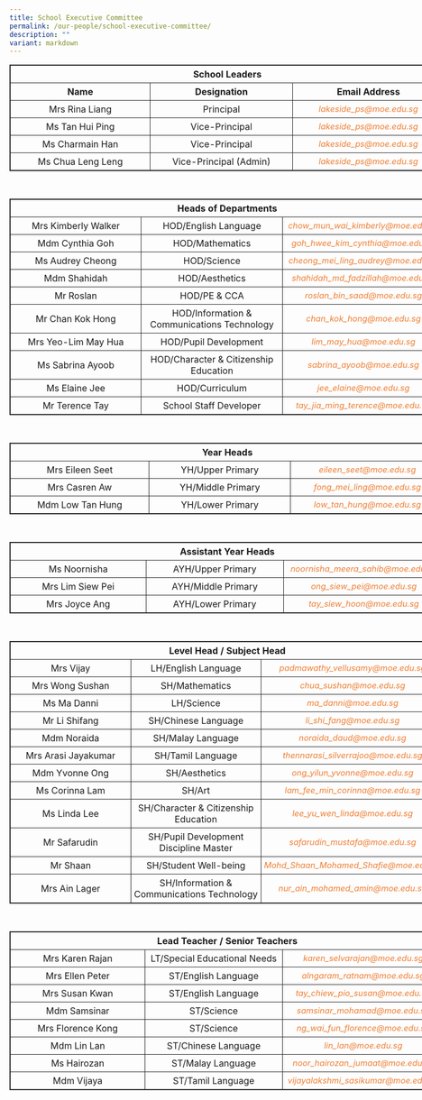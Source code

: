 ```yaml
---
title: School Executive Committee
permalink: /our-people/school-executive-committee/
description: ""
variant: markdown
---
```

<table style="border: 1px solid rgb(42, 42, 42); width: 773px;"><tbody><tr>
<td width="773" colspan="3" style="padding: 5px; text-align: center; border: 1px solid rgb(42, 42, 42); vertical-align: middle;"><b>School Leaders</b></td></tr>
<tr>
<td width="279" style="padding: 5px; text-align: center; border: 1px solid rgb(42, 42, 42); vertical-align: middle;"><b>Name</b></td>
<td width="279" style="padding: 5px; text-align: center; border: 1px solid rgb(42, 42, 42); vertical-align: middle;"><b>Designation</b></td>
<td width="279" style="padding: 5px; text-align: center; border: 1px solid rgb(42, 42, 42); vertical-align: middle;"><b>Email Address</b></td></tr>
<tr>
<td width="279" style="padding: 5px; text-align: center; border: 1px solid rgb(42, 42, 42); vertical-align: middle;">Mrs Rina Liang</td>
<td width="279" style="padding: 5px; text-align: center; border: 1px solid rgb(42, 42, 42); vertical-align: middle;">Principal</td>
<td width="279" style="padding: 5px; text-align: center; border: 1px solid rgb(42, 42, 42); vertical-align: middle;"><i style="font-size:11pt; color: rgb(237, 125, 49);">lakeside_ps@moe.edu.sg</i></td></tr>
<tr>
<td width="279" style="padding: 5px; text-align: center; border: 1px solid rgb(42, 42, 42); vertical-align: middle;">Ms Tan Hui Ping</td>
<td width="279" style="padding: 5px; text-align: center; border: 1px solid rgb(42, 42, 42); vertical-align: middle;">Vice-Principal</td>
<td width="279" style="padding: 5px; text-align: center; border: 1px solid rgb(42, 42, 42); vertical-align: middle;"><i style="font-size:11pt; color: rgb(237, 125, 49);">lakeside_ps@moe.edu.sg</i></td></tr>

<tr>
<td width="279" style="padding: 5px; text-align: center; border: 1px solid rgb(42, 42, 42); vertical-align: middle;">Ms Charmain Han</td>
<td width="279" style="padding: 5px; text-align: center; border: 1px solid rgb(42, 42, 42); vertical-align: middle;">Vice-Principal</td>
<td width="279" style="padding: 5px; text-align: center; border: 1px solid rgb(42, 42, 42); vertical-align: middle;"><i style="font-size:11pt; color: rgb(237, 125, 49);">lakeside_ps@moe.edu.sg</i></td></tr>

<tr>
<td width="279" style="padding: 5px; text-align: center; border: 1px solid rgb(42, 42, 42); vertical-align: middle;">Ms Chua Leng Leng</td>
<td width="279" style="padding: 5px; text-align: center; border: 1px solid rgb(42, 42, 42); vertical-align: middle;">Vice-Principal (Admin)</td>
<td width="279" style="padding: 5px; text-align: center; border: 1px solid rgb(42, 42, 42); vertical-align: middle;"><i style="font-size:11pt; color: rgb(237, 125, 49);">lakeside_ps@moe.edu.sg</i></td></tr>	
</tbody></table>
<br>
<table style="border: 1px solid rgb(42, 42, 42); width: 773px;"><tbody><tr>
<td width="279" colspan="3" style="padding: 5px; text-align: center; border: 1px solid rgb(42, 42, 42); vertical-align: middle;"><b>Heads of Departments</b></td></tr>
<tr>
<td width="279" style="padding: 5px; text-align: center; border: 1px solid rgb(42, 42, 42); vertical-align: middle;">Mrs Kimberly Walker</td>
<td width="279" style="padding: 5px; text-align: center; border: 1px solid rgb(42, 42, 42); vertical-align: middle;">HOD/English Language</td>
<td width="279" style="padding: 5px; text-align: center; border: 1px solid rgb(42, 42, 42); vertical-align: middle;"><i style="font-size:11pt; color: rgb(237, 125, 49);">chow_mun_wai_kimberly@moe.edu.sg</i></td></tr>
<tr>
<td width="279" style="padding: 5px; text-align: center; border: 1px solid rgb(42, 42, 42); vertical-align: middle;">Mdm Cynthia Goh</td>
<td width="279" style="padding: 5px; text-align: center; border: 1px solid rgb(42, 42, 42); vertical-align: middle;">HOD/Mathematics</td>
<td width="279" style="padding: 5px; text-align: center; border: 1px solid rgb(42, 42, 42); vertical-align: middle;"><i style="font-size:11pt; color: rgb(237, 125, 49);">goh_hwee_kim_cynthia@moe.edu.sg</i></td></tr>
<tr>
<td width="279" style="padding: 5px; text-align: center; border: 1px solid rgb(42, 42, 42); vertical-align: middle;">Ms Audrey Cheong</td>
<td width="279" style="padding: 5px; text-align: center; border: 1px solid rgb(42, 42, 42); vertical-align: middle;">HOD/Science</td>
<td width="279" style="padding: 5px; text-align: center; border: 1px solid rgb(42, 42, 42); vertical-align: middle;"><i style="font-size:11pt; color: rgb(237, 125, 49);">cheong_mei_ling_audrey@moe.edu.sg</i></td></tr>
<tr>
<td width="279" style="padding: 5px; text-align: center; border: 1px solid rgb(42, 42, 42); vertical-align: middle;">Mdm Shahidah</td>
<td width="279" style="padding: 5px; text-align: center; border: 1px solid rgb(42, 42, 42); vertical-align: middle;">HOD/Aesthetics</td>
<td width="279" style="padding: 5px; text-align: center; border: 1px solid rgb(42, 42, 42); vertical-align: middle;"><i style="font-size:11pt; color: rgb(237, 125, 49);">shahidah_md_fadzillah@moe.edu.sg</i></td></tr>
<tr>
<td width="279" style="padding: 5px; text-align: center; border: 1px solid rgb(42, 42, 42); vertical-align: middle;">Mr Roslan</td>
<td width="279" style="padding: 5px; text-align: center; border: 1px solid rgb(42, 42, 42); vertical-align: middle;">HOD/PE &amp; CCA</td>
<td width="279" style="padding: 5px; text-align: center; border: 1px solid rgb(42, 42, 42); vertical-align: middle;"><i style="font-size:11pt; color: rgb(237, 125, 49);">roslan_bin_saad@moe.edu.sg</i></td></tr>
<tr>
<td width="279" style="padding: 5px; text-align: center; border: 1px solid rgb(42, 42, 42); vertical-align: middle;">Mr Chan Kok Hong</td>
<td width="279" style="padding: 5px; text-align: center; border: 1px solid rgb(42, 42, 42); vertical-align: middle;">HOD/Information &amp; Communications Technology</td>
<td width="279" style="padding: 5px; text-align: center; border: 1px solid rgb(42, 42, 42); vertical-align: middle;"><i style="font-size:11pt; color: rgb(237, 125, 49);">chan_kok_hong@moe.edu.sg</i></td></tr>
<tr>
<td width="279" style="padding: 5px; text-align: center; border: 1px solid rgb(42, 42, 42); vertical-align: middle;">Mrs Yeo-Lim May Hua</td>
<td width="279" style="padding: 5px; text-align: center; border: 1px solid rgb(42, 42, 42); vertical-align: middle;">HOD/Pupil Development</td>
<td width="279" style="padding: 5px; text-align: center; border: 1px solid rgb(42, 42, 42); vertical-align: middle;"><i style="font-size:11pt; color: rgb(237, 125, 49);">lim_may_hua@moe.edu.sg</i></td></tr>
<tr>
<td width="279" style="padding: 5px; text-align: center; border: 1px solid rgb(42, 42, 42); vertical-align: middle;">Ms Sabrina Ayoob</td>
<td width="279" style="padding: 5px; text-align: center; border: 1px solid rgb(42, 42, 42); vertical-align: middle;">HOD/Character &amp; Citizenship Education</td>
<td width="279" style="padding: 5px; text-align: center; border: 1px solid rgb(42, 42, 42); vertical-align: middle;"><i style="font-size:11pt; color: rgb(237, 125, 49);">sabrina_ayoob@moe.edu.sg</i></td></tr>
<tr>
<td width="279" style="padding: 5px; text-align: center; border: 1px solid rgb(42, 42, 42); vertical-align: middle;">Ms Elaine Jee</td>
<td width="279" style="padding: 5px; text-align: center; border: 1px solid rgb(42, 42, 42); vertical-align: middle;">HOD/Curriculum</td>
<td width="279" style="padding: 5px; text-align: center; border: 1px solid rgb(42, 42, 42); vertical-align: middle;"><i style="font-size:11pt; color: rgb(237, 125, 49);">jee_elaine@moe.edu.sg</i></td></tr>
<tr>
<td width="279" style="padding: 5px; text-align: center; border: 1px solid rgb(42, 42, 42); vertical-align: middle;">Mr Terence Tay</td>
<td width="279" style="padding: 5px; text-align: center; border: 1px solid rgb(42, 42, 42); vertical-align: middle;">School Staff Developer</td>
<td width="279" style="padding: 5px; text-align: center; border: 1px solid rgb(42, 42, 42); vertical-align: middle;"><i style="font-size:11pt; color: rgb(237, 125, 49);">tay_jia_ming_terence@moe.edu.sg</i></td></tr></tbody></table>
<br>
<table style="border: 1px solid rgb(42, 42, 42); width: 773px;"><tbody><tr>
<td width="279" colspan="3" style="padding: 5px; text-align: center; border: 1px solid rgb(42, 42, 42); vertical-align: middle;"><b>Year Heads</b></td></tr>
<tr>
<td width="279" style="padding: 5px; text-align: center; border: 1px solid rgb(42, 42, 42); vertical-align: middle;">Mrs Eileen Seet</td>
<td width="279" style="padding: 5px; text-align: center; border: 1px solid rgb(42, 42, 42); vertical-align: middle;">YH/Upper Primary</td>
<td width="279" style="padding: 5px; text-align: center; border: 1px solid rgb(42, 42, 42); vertical-align: middle;"><i style="font-size:11pt; color: rgb(237, 125, 49);">eileen_seet@moe.edu.sg</i></td></tr>
<tr>
<td width="279" style="padding: 5px; text-align: center; border: 1px solid rgb(42, 42, 42); vertical-align: middle;">Mrs Casren Aw</td>
<td width="279" style="padding: 5px; text-align: center; border: 1px solid rgb(42, 42, 42); vertical-align: middle;">YH/Middle Primary<br></td>
<td width="279" style="padding: 5px; text-align: center; border: 1px solid rgb(42, 42, 42); vertical-align: middle;"><i style="font-size:11pt; color: rgb(237, 125, 49);">fong_mei_ling@moe.edu.sg</i></td></tr>
<tr>
<td width="279" style="padding: 5px; text-align: center; border: 1px solid rgb(42, 42, 42); vertical-align: middle;">Mdm Low Tan Hung</td>
<td width="279" style="padding: 5px; text-align: center; border: 1px solid rgb(42, 42, 42); vertical-align: middle;">YH/Lower Primary</td>
<td width="279" style="padding: 5px; text-align: center; border: 1px solid rgb(42, 42, 42); vertical-align: middle;"><i style="font-size:11pt; color: rgb(237, 125, 49);">low_tan_hung@moe.edu.sg</i></td></tr></tbody></table>
<br>
<table style="border: 1px solid rgb(42, 42, 42); width: 773px;"><tbody><tr>
<td width="279" colspan="3" style="padding: 5px; text-align: center; border: 1px solid rgb(42, 42, 42); vertical-align: middle;"><b>Assistant Year Heads</b></td></tr>
<tr>
<td width="279" style="padding: 5px; text-align: center; border: 1px solid rgb(42, 42, 42); vertical-align: middle;">Ms Noornisha</td>
<td width="279" style="padding: 5px; text-align: center; border: 1px solid rgb(42, 42, 42); vertical-align: middle;">AYH/Upper Primary</td>
<td width="279" style="padding: 5px; text-align: center; border: 1px solid rgb(42, 42, 42); vertical-align: middle;"><i style="font-size:11pt; color: rgb(237, 125, 49);">noornisha_meera_sahib@moe.edu.sg</i></td></tr>
<tr>
<td width="279" style="padding: 5px; text-align: center; border: 1px solid rgb(42, 42, 42); vertical-align: middle;">Mrs Lim Siew Pei</td>
<td width="279" style="padding: 5px; text-align: center; border: 1px solid rgb(42, 42, 42); vertical-align: middle;">AYH/Middle Primary<br></td>
<td width="279" style="padding: 5px; text-align: center; border: 1px solid rgb(42, 42, 42); vertical-align: middle;"><i style="font-size:11pt; color: rgb(237, 125, 49);">ong_siew_pei@moe.edu.sg</i></td></tr>
<tr>
<td width="279" style="padding: 5px; text-align: center; border: 1px solid rgb(42, 42, 42); vertical-align: middle;">Mrs Joyce Ang</td>
<td width="279" style="padding: 5px; text-align: center; border: 1px solid rgb(42, 42, 42); vertical-align: middle;">AYH/Lower Primary</td>
<td width="279" style="padding: 5px; text-align: center; border: 1px solid rgb(42, 42, 42); vertical-align: middle;"><i style="font-size:11pt; color: rgb(237, 125, 49);">tay_siew_hoon@moe.edu.sg</i></td></tr></tbody></table>
<br>
<table style="border: 1px solid rgb(42, 42, 42); width: 773px;"><tbody><tr>
<td width="279" colspan="3" style="padding: 5px; text-align: center; border: 1px solid rgb(42, 42, 42); vertical-align: middle;"><b>Level Head / Subject Head</b></td></tr>
<tr>
<td width="279" style="padding: 5px; text-align: center; border: 1px solid rgb(42, 42, 42); vertical-align: middle;">Mrs Vijay</td>
<td width="279" style="padding: 5px; text-align: center; border: 1px solid rgb(42, 42, 42); vertical-align: middle;">LH/English Language</td>
<td width="279" style="padding: 5px; text-align: center; border: 1px solid rgb(42, 42, 42); vertical-align: middle;"><i style="font-size:11pt; color: rgb(237, 125, 49);">padmawathy_vellusamy@moe.edu.sg</i></td></tr>
<tr>
</tr><tr>
<td width="279" style="padding: 5px; text-align: center; border: 1px solid rgb(42, 42, 42); vertical-align: middle;">Mrs Wong Sushan</td>
<td width="279" style="padding: 5px; text-align: center; border: 1px solid rgb(42, 42, 42); vertical-align: middle;">SH/Mathematics</td>
<td width="279" style="padding: 5px; text-align: center; border: 1px solid rgb(42, 42, 42); vertical-align: middle;"><i style="font-size:11pt; color: rgb(237, 125, 49);">chua_sushan@moe.edu.sg</i></td></tr>

<tr><td width="279" style="padding: 5px; text-align: center; border: 1px solid rgb(42, 42, 42); vertical-align: middle;">Ms Ma Danni</td>
<td width="279" style="padding: 5px; text-align: center; border: 1px solid rgb(42, 42, 42); vertical-align: middle;">LH/Science</td>
<td width="279" style="padding: 5px; text-align: center; border: 1px solid rgb(42, 42, 42); vertical-align: middle;"><i style="font-size:11pt; color: rgb(237, 125, 49);">ma_danni@moe.edu.sg</i></td></tr>
<tr>
<td width="279" style="padding: 5px; text-align: center; border: 1px solid rgb(42, 42, 42); vertical-align: middle;">Mr Li Shifang</td>
<td width="279" style="padding: 5px; text-align: center; border: 1px solid rgb(42, 42, 42); vertical-align: middle;">SH/Chinese Language</td>
<td width="279" style="padding: 5px; text-align: center; border: 1px solid rgb(42, 42, 42); vertical-align: middle;"><i style="font-size:11pt; color: rgb(237, 125, 49);">li_shi_fang@moe.edu.sg</i></td></tr>
<tr>
<td width="279" style="padding: 5px; text-align: center; border: 1px solid rgb(42, 42, 42); vertical-align: middle;">Mdm Noraida</td>
<td width="279" style="padding: 5px; text-align: center; border: 1px solid rgb(42, 42, 42); vertical-align: middle;">SH/Malay Language</td>
<td width="279" style="padding: 5px; text-align: center; border: 1px solid rgb(42, 42, 42); vertical-align: middle;"><i style="font-size:11pt; color: rgb(237, 125, 49);">noraida_daud@moe.edu.sg</i></td></tr>
<tr>
<td width="279" style="padding: 5px; text-align: center; border: 1px solid rgb(42, 42, 42); vertical-align: middle;">Mrs Arasi Jayakumar</td>
<td width="279" style="padding: 5px; text-align: center; border: 1px solid rgb(42, 42, 42); vertical-align: middle;">SH/Tamil Language</td>
<td width="279" style="padding: 5px; text-align: center; border: 1px solid rgb(42, 42, 42); vertical-align: middle;"><i style="font-size:11pt; color: rgb(237, 125, 49);">thennarasi_silverrajoo@moe.edu.sg</i></td></tr>
<tr>
<td width="279" style="padding: 5px; text-align: center; border: 1px solid rgb(42, 42, 42); vertical-align: middle;">Mdm Yvonne Ong</td>
<td width="279" style="padding: 5px; text-align: center; border: 1px solid rgb(42, 42, 42); vertical-align: middle;">SH/Aesthetics</td>
<td width="279" style="padding: 5px; text-align: center; border: 1px solid rgb(42, 42, 42); vertical-align: middle;"><i style="font-size:11pt; color: rgb(237, 125, 49);">ong_yilun_yvonne@moe.edu.sg</i></td></tr>
<tr>
<td width="279" style="padding: 5px; text-align: center; border: 1px solid rgb(42, 42, 42); vertical-align: middle;">Ms Corinna Lam</td>
<td width="279" style="padding: 5px; text-align: center; border: 1px solid rgb(42, 42, 42); vertical-align: middle;">SH/Art</td>
<td width="279" style="padding: 5px; text-align: center; border: 1px solid rgb(42, 42, 42); vertical-align: middle;"><i style="font-size:11pt; color: rgb(237, 125, 49);">lam_fee_min_corinna@moe.edu.sg</i></td></tr>
<tr>
<td width="279" style="padding: 5px; text-align: center; border: 1px solid rgb(42, 42, 42); vertical-align: middle;">Ms Linda Lee</td>
<td width="279" style="padding: 5px; text-align: center; border: 1px solid rgb(42, 42, 42); vertical-align: middle;">SH/Character &amp; Citizenship Education</td>
<td width="279" style="padding: 5px; text-align: center; border: 1px solid rgb(42, 42, 42); vertical-align: middle;"><i style="font-size:11pt; color: rgb(237, 125, 49);">lee_yu_wen_linda@moe.edu.sg</i></td></tr>
<tr>
<td width="279" style="padding: 5px; text-align: center; border: 1px solid rgb(42, 42, 42); vertical-align: middle;">Mr Safarudin</td>
<td width="279" style="padding: 5px; text-align: center; border: 1px solid rgb(42, 42, 42); vertical-align: middle;">SH/Pupil Development<br>Discipline Master</td>
<td width="279" style="padding: 5px; text-align: center; border: 1px solid rgb(42, 42, 42); vertical-align: middle;"><i style="font-size:11pt; color: rgb(237, 125, 49);">safarudin_mustafa@moe.edu.sg</i></td></tr>
<tr>
<td width="279" style="padding: 5px; text-align: center; border: 1px solid rgb(42, 42, 42); vertical-align: middle;">Mr Shaan</td>
<td width="279" style="padding: 5px; text-align: center; border: 1px solid rgb(42, 42, 42); vertical-align: middle;">SH/Student Well-being</td>
<td width="279" style="padding: 5px; text-align: center; border: 1px solid rgb(42, 42, 42); vertical-align: middle;"><i style="font-size:11pt; color: rgb(237, 125, 49);">Mohd_Shaan_Mohamed_Shafie@moe.edu.sg</i></td></tr>
<tr>
<td width="279" style="padding: 5px; text-align: center; border: 1px solid rgb(42, 42, 42); vertical-align: middle;">Mrs Ain Lager</td>
<td width="279" style="padding: 5px; text-align: center; border: 1px solid rgb(42, 42, 42); vertical-align: middle;">SH/Information &amp; Communications Technology</td>
<td width="279" style="padding: 5px; text-align: center; border: 1px solid rgb(42, 42, 42); vertical-align: middle;"><i style="font-size:11pt; color: rgb(237, 125, 49);">nur_ain_mohamed_amin@moe.edu.sg</i></td></tr></tbody></table>
<br>
<table style="border: 1px solid rgb(42, 42, 42); width: 773px;"><tbody><tr>
<td width="279" colspan="3" style="padding: 5px; text-align: center; border: 1px solid rgb(42, 42, 42); vertical-align: middle;"><b>Lead Teacher / Senior Teachers</b></td></tr>
<tr>
<td width="279" style="padding: 5px; text-align: center; border: 1px solid rgb(42, 42, 42); vertical-align: middle;">Mrs Karen Rajan</td>
<td width="279" style="padding: 5px; text-align: center; border: 1px solid rgb(42, 42, 42); vertical-align: middle;">LT/Special Educational Needs</td>
<td width="279" style="padding: 5px; text-align: center; border: 1px solid rgb(42, 42, 42); vertical-align: middle;"><i style="font-size:11pt; color: rgb(237, 125, 49);">karen_selvarajan@moe.edu.sg</i></td></tr>

<tr>
<td width="279" style="padding: 5px; text-align: center; border: 1px solid rgb(42, 42, 42); vertical-align: middle;">Mrs Ellen Peter</td>
<td width="279" style="padding: 5px; text-align: center; border: 1px solid rgb(42, 42, 42); vertical-align: middle;">ST/English Language</td>
<td width="279" style="padding: 5px; text-align: center; border: 1px solid rgb(42, 42, 42); vertical-align: middle;"><i style="font-size:11pt; color: rgb(237, 125, 49);">alngaram_ratnam@moe.edu.sg</i></td></tr>
<tr>
<td width="279" style="padding: 5px; text-align: center; border: 1px solid rgb(42, 42, 42); vertical-align: middle;">Mrs Susan Kwan</td>
<td width="279" style="padding: 5px; text-align: center; border: 1px solid rgb(42, 42, 42); vertical-align: middle;">ST/English Language</td>
<td width="279" style="padding: 5px; text-align: center; border: 1px solid rgb(42, 42, 42); vertical-align: middle;"><i style="font-size:11pt; color: rgb(237, 125, 49);">tay_chiew_pio_susan@moe.edu.sg</i></td></tr>
<tr>
<td width="279" style="padding: 5px; text-align: center; border: 1px solid rgb(42, 42, 42); vertical-align: middle;">Mdm Samsinar</td>
<td width="279" style="padding: 5px; text-align: center; border: 1px solid rgb(42, 42, 42); vertical-align: middle;">ST/Science</td>
<td width="279" style="padding: 5px; text-align: center; border: 1px solid rgb(42, 42, 42); vertical-align: middle;"><i style="font-size:11pt; color: rgb(237, 125, 49);">samsinar_mohamad@moe.edu.sg</i></td></tr>
<tr>
<td width="279" style="padding: 5px; text-align: center; border: 1px solid rgb(42, 42, 42); vertical-align: middle;">Mrs Florence Kong</td>
<td width="279" style="padding: 5px; text-align: center; border: 1px solid rgb(42, 42, 42); vertical-align: middle;">ST/Science</td>
<td width="279" style="padding: 5px; text-align: center; border: 1px solid rgb(42, 42, 42); vertical-align: middle;"><i style="font-size:11pt; color: rgb(237, 125, 49);">ng_wai_fun_florence@moe.edu.sg</i></td></tr>
<tr>
<td width="279" style="padding: 5px; text-align: center; border: 1px solid rgb(42, 42, 42); vertical-align: middle;">Mdm Lin Lan</td>
<td width="279" style="padding: 5px; text-align: center; border: 1px solid rgb(42, 42, 42); vertical-align: middle;">ST/Chinese Language</td>
<td width="279" style="padding: 5px; text-align: center; border: 1px solid rgb(42, 42, 42); vertical-align: middle;"><i style="font-size:11pt; color: rgb(237, 125, 49);">lin_lan@moe.edu.sg</i></td></tr>
<tr>
<td width="279" style="padding: 5px; text-align: center; border: 1px solid rgb(42, 42, 42); vertical-align: middle;">Ms Hairozan</td>
<td width="279" style="padding: 5px; text-align: center; border: 1px solid rgb(42, 42, 42); vertical-align: middle;">ST/Malay Language</td>
<td width="279" style="padding: 5px; text-align: center; border: 1px solid rgb(42, 42, 42); vertical-align: middle;"><i style="font-size:11pt; color: rgb(237, 125, 49);">noor_hairozan_jumaat@moe.edu.sg</i></td></tr>
<tr>
<td width="279" style="padding: 5px; text-align: center; border: 1px solid rgb(42, 42, 42); vertical-align: middle;">Mdm Vijaya</td>
<td width="279" style="padding: 5px; text-align: center; border: 1px solid rgb(42, 42, 42); vertical-align: middle;">ST/Tamil Language</td>
<td width="279" style="padding: 5px; text-align: center; border: 1px solid rgb(42, 42, 42); vertical-align: middle;"><i style="font-size:11pt; color: rgb(237, 125, 49);">vijayalakshmi_sasikumar@moe.edu.sg</i></td></tr></tbody></table>